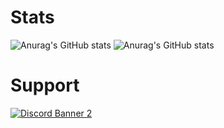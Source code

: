 # Stats
![Anurag's GitHub stats](https://github-readme-stats.vercel.app/api?username=wasabirobby&show_icons=true&theme=radical&title_color=08701d&text_color=f7fbfc&icon_color=08701d&bg_color=0d1117)
![Anurag's GitHub stats](https://github-readme-stats.vercel.app/api?username=Benzo00&show_icons=true&theme=radical&title_color=08701d&text_color=f7fbfc&icon_color=08701d&bg_color=0d1117)

# Support
<a href='https://discord.gg/79zjvy4JMs'>![Discord Banner 2](https://discordapp.com/api/guilds/1025493337031049358/widget.png?style=banner2)</a>
